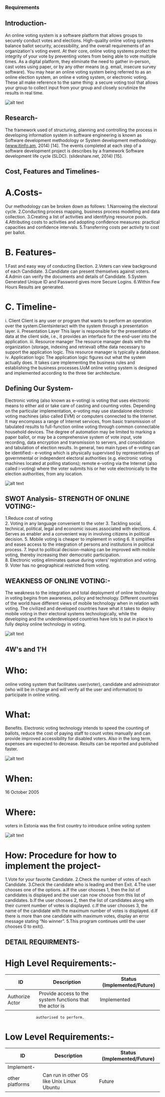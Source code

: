 ### Requirements

## Introduction-
An online voting system is a software platform that allows groups to securely conduct votes and elections. High-quality online voting systems balance ballot security, accessibility, and the overall requirements of an organization's voting event.
At their core, online voting systems protect the integrity of your vote by preventing voters from being able to vote multiple times. As a digital platform, they eliminate the need to gather in-person, cast votes using paper, or by any other means (e.g. email, insecure survey software). 
You may hear an online voting system being referred to as an online election system, an online e voting system, or electronic voting. These all make reference to the same thing: a secure voting tool that allows your group to collect input from your group and closely scrutinize the results in real time.

![alt text](https://user-images.githubusercontent.com/94214076/142973240-150ea8b8-7b84-4278-995d-2881721e9f58.png)




## Research-
The framework used of structuring, planning and controlling the process in developing information system in software engineering is known as Software development methodology or System development methodology. (www.itinfo.am, 2014) [14]. The events completed at each step of a software development project is describes by a framework Software development life cycle (SLDC). (slideshare.net, 2014) [15].

## Cost, Features and Timelines-
# A.Costs-
Our methodology can be broken down as follows:
1.Narrowing the electoral cycle.
2.Conducting process mapping, business process modelling and data collection.
3.Creating a list of activities and identifying resource pools.
4.Attributing costs to activities and adopting confidence measures: practical capacities and confidence intervals.
5.Transferring costs per activity to cost per ballot.

# B. Features-
1.Fast and easy way of conducting Election.
2.Voters can view background of each Candidate.
3.Candidate can present themselves against voters.
4.Admin can verify the documents and details of Candidate.
5.System Generated Unique ID and Password gives more Secure Logins.
6.Within Few Hours Results are generated.

# C. Timeline-
i. Client
Client is any user or program that wants to perform an operation over the system.Clientsinteract with the system through a presentation layer.
ii. Presentation Layer
This layer is responsible for the presentation of data at the client side, i.e., it provides an
interface for the end-user into the application.
iii. Resource manager
The resource manager deals with the organization (storage, indexing and retrieval) ofthe data necessary to
support the application logic. This resource manager is typically a database.
iv. Application logic
The application logic figures out what the system actually does. It takes care implementing the business rules
and establishing the business processes.UoM online voting system is designed and implemented according to
the three tier architecture.

## Defining Our System-
Electronic voting (also known as e-voting) is voting that uses electronic means to either aid or take care of casting and counting votes.
Depending on the particular implementation, e-voting may use standalone electronic voting machines (also called EVM) or computers connected to the Internet. It may encompass a range of Internet services, from basic transmission of tabulated results to full-function online voting through common connectable household devices. The degree of automation may be limited to marking a paper ballot, or may be a comprehensive system of vote input, vote recording, data encryption and transmission to servers, and consolidation and tabulation of election results.
In general, two main types of e-voting can be identified:-
e-voting which is physically supervised by representatives of governmental or independent electoral authorities (e.g. electronic voting machines located at polling stations);
remote e-voting via the Internet (also called i-voting) where the voter submits his or her vote electronically to the election authorities, from any location.

![alt text](https://user-images.githubusercontent.com/94214076/142882242-e5d19666-5122-4e3a-bc67-6202df1a17f2.png)



## SWOT Analysis- STRENGTH OF ONLINE VOTING:-
1.Reduce cost of voting  
2. Voting in any language convenient to the voter 
3. Tackling social, technical, political, legal and economic issues associated with elections. 
4. Serves as enabler and a convenient way in involving citizens in political decision. 
5. Mobile voting is cheaper to implement in voting 
6. It simplifies and eases access to the integration of persons and institutions in political process.
7. Input to political decision-making can be improved with mobile voting, thereby increasing their democratic participation.  
8. Electronic voting eliminates queue during voters’ registration and voting. 
9. Voter has no geographical restricted from voting. 

## WEAKNESS OF ONLINE VOTING:-
The  weakness  to the  integration and  total deployment of  online  technology in  voting  begins from awareness, policy and technology. Different countries of the world have different views of mobile technology when in relation with voting. The civilized and developed countries have what it takes to deploy mobile voting in their electoral systems technologically, while the developing and the underdeveloped countries have lots to put in place to fully deploy online technology in voting.

![alt text](https://user-images.githubusercontent.com/94214076/142879748-6dc35ebb-37da-4f1a-83e9-d25757e95aa1.png)

## 4W's and 1'H
# Who:
online voting system that facilitates user(voter), candidate and administrator (who will be in charge and will verify all the user and information) to participate in online voting. 

# What: 
Benefits. Electronic voting technology intends to speed the counting of ballots, reduce the cost of paying staff to count votes manually and can provide improved accessibility for disabled voters. Also in the long term, expenses are expected to decrease. Results can be reported and published faster.

![alt text](https://user-images.githubusercontent.com/94214076/142972681-77f7b234-a406-47f2-95dd-cb823a5450a9.jpg)

# When: 
16 October 2005

# Where: 
voters in Estonia was the first country to introduce online voting system

![alt text](https://user-images.githubusercontent.com/94214076/142972804-5774010a-2399-41e5-bcbd-19714aff91cb.png)

# How: Procedure for how to implement the project-
1.Vote for your favorite Candidate.
2.Check the number of votes of each Candidate.
3.Check the candidate who is leading and then Exit.
4.The user chooses one of the options.
a.If the user chooses 1, then the list of candidates is displayed and the user can now choose from this list of candidates.
b.If the user chooses 2, then the list of candidates along with their current number of votes is displayed.
c.If the user chooses 3, the name of the candidate with the maximum number of votes is displayed. d.If there is more than one candidate with maximum votes, display an error message stating “No winner”.
5.This program continues until the user chooses 0 to exit().

## DETAIL REQUIRMENTS-
# High Level Requirements:-

|     ID          |                   Description                          |         Status (Implemented/Future)     |
| -------------   |                  -------------                         |         -------------                   |
| Authorize Actor |Provide access to the system functions that the actor is|      Implemented                        |
                  authorised to perform.
                  
# Low Level Requirements:-

|     ID          |                   Description                          |         Status (Implemented/Future)     |
| -------------   |                  -------------                         |         -------------                   |
| Implement-      |
   other platforms|Can run in other OS like Unix Linux Ubuntu              |          Future                         |
                  


